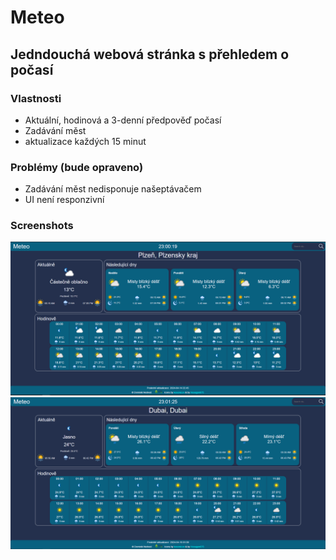 # Meteo
## Jedndouchá webová stránka s přehledem o počasí
### Vlastnosti
* Aktuální, hodinová a 3-denní předpověď počasí
* Zadávání měst
* aktualizace každých 15 minut
### Problémy (bude opraveno)
* Zadávání měst nedisponuje našeptávačem
* UI není responzivní
### Screenshots
![Alt text](screenshots/pilsen.PNG?raw=true "pilsen")
![Alt text](screenshots/dubai.PNG?raw=true "dubai")